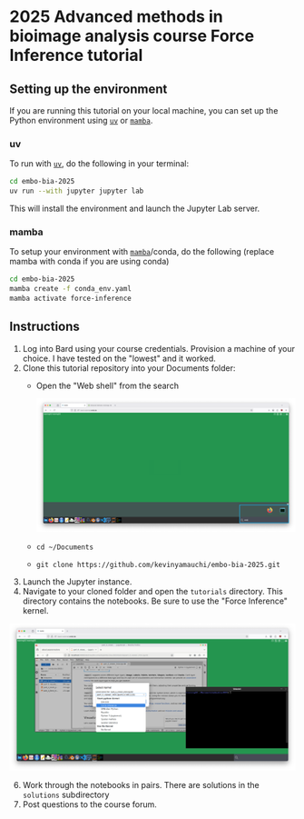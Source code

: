 # 2025 Advanced methods in bioimage analysis course Force Inference tutorial 

## Setting up the environment
If you are running this tutorial on your local machine, you can set up the Python environment using [`uv`](https://docs.astral.sh/uv/) or [`mamba`](https://github.com/conda-forge/miniforge).

### uv
To run with [`uv`](https://docs.astral.sh/uv/), do the following in your terminal:

```bash
cd embo-bia-2025
uv run --with jupyter jupyter lab
```
This will install the environment and launch the Jupyter Lab server.

### mamba
To setup your environment with [`mamba`](https://github.com/conda-forge/miniforge)/conda, do the following (replace mamba with conda if you are using conda)

```bash
cd embo-bia-2025
mamba create -f conda_env.yaml
mamba activate force-inference
```

## Instructions
1. Log into Bard using your course credentials. Provision a machine of your choice. I have tested on the "lowest" and it worked.
2. Clone this tutorial repository into your Documents folder:
    - Open the "Web shell" from the search

      ![web shell](./resources/web_shell.png)
      
    - `cd ~/Documents`
    - `git clone https://github.com/kevinyamauchi/embo-bia-2025.git`
4. Launch the Jupyter instance.
5. Navigate to your cloned folder and open the `tutorials` directory. This directory contains the notebooks. Be sure to use the "Force Inference" kernel.

  ![web shell](./resources/kernel.png)

6. Work through the notebooks in pairs. There are solutions in the `solutions` subdirectory
7. Post questions to the course forum.

